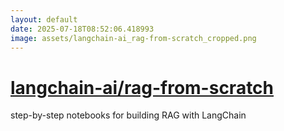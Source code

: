 ```yaml
---
layout: default
date: 2025-07-18T08:52:06.418993
image: assets/langchain-ai_rag-from-scratch_cropped.png
---
```


# [langchain-ai/rag-from-scratch](https://github.com/langchain-ai/rag-from-scratch)

step-by-step notebooks for building RAG with LangChain
